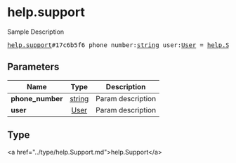 # help.support

Sample Description

<pre>
<a href="../constructor/help.support.md">help.support</a>#17c6b5f6 phone_number:<a href="../type/string.md">string</a> user:<a href="../type/User.md">User</a> = <a href="../type/help.Support.md">help.Support</a>;
</pre>

## Parameters

| Name | Type | Description |
|------|:----:|-------------|
| **phone_number** | <a href="../type/string.md">string</a> | Param description |
| **user** | <a href="../type/User.md">User</a> | Param description |

## Type

&lt;a href=&#34;../type/help.Support.md&#34;&gt;help.Support&lt;/a&gt;
